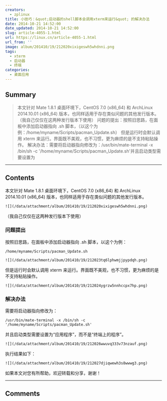```yaml
---
creators:
  - zplinux
title: 小技巧：&quot;启动器的shell脚本会调用xterm来运行&quot; 的解决办法
date: 2014-10-21 14:52:00
date_updated: 2014-10-21 14:52:00
slug: article-4055-1.html
url: https://linux.cn/article-4055-1.html
url_from: ''
image: album/201410/19/212020xixigeswh5whdnni.png
tags:
  - xterm
  - 启动器
  - 终端
categories:
  - 桌面应用
---
```


## Summary

> 本文针对 Mate 1.8.1 桌面环境下，CentOS 7.0 (x86_64) 和 ArchLinux 2014.10.01 (x86_64) 版本，也同样适用于存在类似问题的其他发行版本。（我自己仅仅在这两种发行版本下使用）
> 问题的提出：按照旧思路，在面板中添加启动器指向 .sh 脚本，（以这个为例：/home/myname/Scripts/pacman_Update.sh）
> 但是运行时会默认调用 xterm 来运行。界面既不美观，也不习惯，更为麻烦的是不支持粘贴操作。
> 解决办法：需要将启动器指向修改为：/usr/bin/mate-terminal -x /bin/sh -c '/home/myname/Scripts/pacman_Update.sh'并且启动类型需要设置为

***

<!-- more -->

## Contents

本文针对 Mate 1.8.1 桌面环境下，CentOS 7.0 (x86\_64) 和 ArchLinux 2014.10.01 (x86\_64) 版本，也同样适用于存在类似问题的其他发行版本。

`![](/data/attachment/album/201410/19/212020xixigeswh5whdnni.png)`

（我自己仅仅在这两种发行版本下使用）

### 问题提出

按照旧思路，在面板中添加启动器指向 .sh 脚本，以这个为例：

```shell
/home/myname/Scripts/pacman_Update.sh
```

`![](/data/attachment/album/201410/19/212023tq6lphwmjjpypdqh.png)`

但是运行时会默认调用 xterm 来运行。界面既不美观，也不习惯，更为麻烦的是不支持粘贴操作。

`![](/data/attachment/album/201410/19/212024ygrzw5nnhccpx7hp.png)`

### 解决办法

需要将启动器指向修改为：

```shell
/usr/bin/mate-terminal -x /bin/sh -c '/home/myname/Scripts/pacman_Update.sh'
```

并且启动类型需要设置为“应用程序”，而不是“终端上的程序”。

`![](/data/attachment/album/201410/19/212026wwuvq333v73nzauf.png)`

执行结果如下：

`![](/data/attachment/album/201410/19/212027djiqwewh3s8wwwg3.png)`

如果本文对您有所帮助，欢迎转载和分享，谢谢！

***

## Comments
